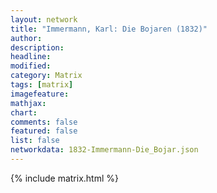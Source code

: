 ```yaml
---
layout: network
title: "Immermann, Karl: Die Bojaren (1832)"
author:
description:
headline:
modified:
category: Matrix
tags: [matrix]
imagefeature: 
mathjax: 
chart: 
comments: false
featured: false
list: false
networkdata: 1832-Immermann-Die_Bojar.json
---
```

{% include matrix.html %}
